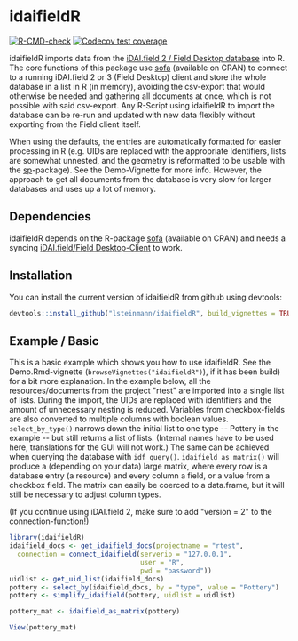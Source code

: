 
# idaifieldR

<!-- badges: start -->
[![R-CMD-check](https://github.com/lsteinmann/idaifieldR/workflows/R-CMD-check/badge.svg)](https://github.com/lsteinmann/idaifieldR/actions)
[![Codecov test coverage](https://codecov.io/gh/lsteinmann/idaifieldR/branch/main/graph/badge.svg)](https://codecov.io/gh/lsteinmann/idaifieldR?branch=main)
<!-- badges: end -->

idaifieldR imports data from the [iDAI.field 2 / Field Desktop database](https://github.com/dainst/idai-field) into R. The core functions of this package use [sofa](https://github.com/ropensci/sofa) (available on CRAN) to connect to a running iDAI.field 2 or 3 (Field Desktop) client and store the whole database in a list in R (in memory), avoiding the csv-export that would otherwise be needed and gathering all documents at once, which is not possible with said csv-export. Any R-Script using idaifieldR to import the database can be re-run and updated with new data flexibly without exporting from the Field client itself. 

When using the defaults, the entries are automatically formatted for easier processing in R (e.g. UIDs are replaced with the appropriate Identifiers, lists are somewhat unnested, and the geometry is reformatted to be usable with the [sp](https://cran.r-project.org/web/packages/sp/index.html)-package). See the Demo-Vignette for more info. However, the approach to get all documents from the database is very slow for larger databases and uses up a lot of memory. 

## Dependencies

idaifieldR depends on the R-package [sofa](https://github.com/ropensci/sofa) (available on CRAN) and needs a syncing [iDAI.field/Field Desktop-Client](https://github.com/dainst/idai-field) to work.

## Installation

You can install the current version of idaifieldR from github using devtools:

``` r
devtools::install_github("lsteinmann/idaifieldR", build_vignettes = TRUE)
```



## Example / Basic 

This is a basic example which shows you how to use idaifieldR. See the Demo.Rmd-vignette (`browseVignettes("idaifieldR")`), if it has been build) for a bit more explanation. In the example below, all the resources/documents from the project "rtest" are imported into a single list of lists. During the import, the UIDs are replaced with identifiers and the amount of unnecessary nesting is reduced. Variables from checkbox-fields are also converted to multiple columns with boolean values. `select_by_type()` narrows down the initial list to one type -- Pottery in the example -- but still returns a list of lists. (Internal names have to be used here, translations for the GUI will not work.) The same can be achieved when querying the database with `idf_query()`. `idaifield_as_matrix()` will produce a (depending on your data) large matrix, where every row is a database entry (a resource) and every column a field, or a value from a checkbox field. The matrix can easily be coerced to a data.frame, but it will still be necessary to adjust column types. 

(If you continue using iDAI.field 2, make sure to add "version = 2" to the connection-function!)

``` r
library(idaifieldR)
idaifield_docs <- get_idaifield_docs(projectname = "rtest",
  connection = connect_idaifield(serverip = "127.0.0.1",
                                 user = "R", 
                                 pwd = "password"))
uidlist <- get_uid_list(idaifield_docs)
pottery <- select_by(idaifield_docs, by = "type", value = "Pottery")
pottery <- simplify_idaifield(pottery, uidlist = uidlist)

pottery_mat <- idaifield_as_matrix(pottery)

View(pottery_mat)
```

